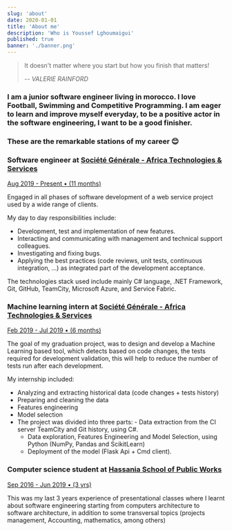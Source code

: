 ```yaml
---
slug: 'about'
date: 2020-01-01
title: 'About me'
description: 'Who is Youssef Lghoumaigui'
published: true
banner: './banner.png'
---
```


> It doesn't matter where you start but how you finish that matters!
>
> -- <cite>VALERIE RAINFORD</cite>

### I am a junior software engineer living in morocco. I love Football, Swimming and Competitive Programming. I am eager to learn and improve myself everyday, to be a positive actor in the software engineering, I want to be a good finisher.

### These are the remarkable stations of my career 😊

### Software engineer at [Société Générale - Africa Technologies & Services](https://africa-technologies-services.sgcib.com/)

<u>Aug 2019 - Present • (11 months)</u>

Engaged in all phases of software development of a web service project used by a wide range of clients.

My day to day responsibilities include:

- Development, test and implementation of new features.
- Interacting and communicating with management and technical support colleagues.
- Investigating and fixing bugs.
- Applying the best practices (code reviews, unit tests, continuous integration, …) as integrated part of the development acceptance.

The technologies stack used include mainly C# language, .NET Framework, Git, GitHub, TeamCity, Microsoft Azure, and Service Fabric.

### Machine learning intern at [Société Générale - Africa Technologies & Services](https://africa-technologies-services.sgcib.com/)

<u>Feb 2019 - Jul 2019 • (6 months)</u>

The goal of my graduation project, was to design and develop a Machine Learning based tool, which detects based on code changes, the tests required for development validation, this will help to reduce the number of tests run after each development.

My internship included:

- Analyzing and extracting historical data (code changes + tests history)
- Preparing and cleaning the data
- Features engineering
- Model selection
- The project was divided into three parts: - Data extraction from the CI server TeamCity and Git history, using C#.
  - Data exploration, Features Engineering and Model Selection, using Python (NumPy, Pandas and ScikitLearn)
  - Deployment of the model (Flask Api + Cmd client).

### Computer science student at [Hassania School of Public Works](http://www.ehtp.ac.ma/)

<u>Sep 2016 - Jun 2019 • (3 yrs)</u>

This was my last 3 years experience of presentational classes where I learnt about software engineering starting from computers architecture to software architecture, in addition to some transversal topics (projects management, Accounting, mathematics, among others)
